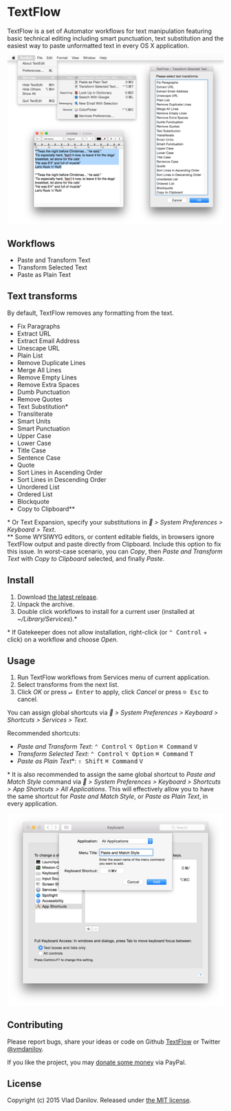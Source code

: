 # TextFlow

TextFlow is a set of Automator workflows for text manipulation featuring basic technical editing including smart punctuation, text substitution and the easiest way to paste unformatted text in every OS X application.

<img src="screenshots/screenshot-textflow.png" alt="Screenshot of TextFlow" width="935">

## Workflows

- Paste and Transform Text
- Transform Selected Text
- Paste as Plain Text

## Text transforms

By default, TextFlow removes any formatting from the text.

- Fix Paragraphs
- Extract URL
- Extract Email Address
- Unescape URL
- Plain List
- Remove Duplicate Lines
- Merge All Lines
- Remove Empty Lines
- Remove Extra Spaces
- Dumb Punctuation
- Remove Quotes
- Text Substitution\*
- Transliterate
- Smart Units
- Smart Punctuation
- Upper Case
- Lower Case
- Title Case
- Sentence Case
- Quote
- Sort Lines in Ascending Order
- Sort Lines in Descending Order
- Unordered List
- Ordered List
- Blockquote
- Copy to Clipboard\*\*

\* Or Text Expansion, specify your substitutions in * > System Preferences > Keyboard > Text*.  
\*\* Some WYSIWYG editors, or content editable fields, in browsers ignore TextFlow output and paste directly from Clipboard. Include this option to fix this issue. In worst-case scenario, you can *Copy*, then *Paste and Transform Text* with *Copy to Clipboard* selected, and finally *Paste*.

## Install

1. Download [the latest release](https://github.com/vmdanilov/TextFlow/archive/master.zip).
2. Unpack the archive.
3. Double click workflows to install for a current user (installed at *~/Library/Services*).\*

\* If Gatekeeper does not allow installation, right-click (or <kbd>⌃ Control</kbd> + click) on a workflow and choose *Open*.

## Usage

1. Run TextFlow workflows from Services menu of current application.
2. Select transforms from the next list.
3. Click *OK* or press <kbd>↵ Enter</kbd> to apply, click *Cancel* or press <kbd>⎋ Esc</kbd> to cancel.

You can assign global shortcuts via * > System Preferences > Keyboard > Shortcuts > Services > Text*.

Recommended shortcuts:

- *Paste and Transform Text*: <kbd>⌃ Control</kbd> <kbd>⌥ Option</kbd> <kbd>⌘ Command</kbd> <kbd>V</kbd>
- *Transform Selected Text*: <kbd>⌃ Control</kbd> <kbd>⌥ Option</kbd> <kbd>⌘ Command</kbd> <kbd>T</kbd>
- *Paste as Plain Text*\*: <kbd>⇧ Shift</kbd> <kbd>⌘ Command</kbd> <kbd>V</kbd>

\* It is also recommended to assign the same global shortcut to *Paste and Match Style* command via * > System Preferences > Keyboard > Shortcuts > App Shortcuts > All Applications*. This will effectively allow you to have the same shortcut for *Paste and Match Style*, or *Paste as Plain Text*, in every application.

<img src="screenshots/screenshot-paste-and-match-style-shortcut.png" alt="Screenshot of assigning Paste and Match Style shortcut for all Apps" width="780">

## Contributing

Please report bugs, share your ideas or code on Github [TextFlow](https://github.com/vmdanilov/TextFlow) or Twitter [@vmdanilov](https://twitter.com/vmdanilov).

If you like the project, you may [donate some money](https://www.paypal.com/cgi-bin/webscr?cmd=_s-xclick&hosted_button_id=9P6XZDBV7UJKE) via PayPal.

## License

Copyright (c) 2015 Vlad Danilov. Released under [the MIT license](LICENSE.md).
